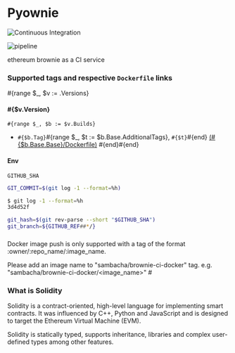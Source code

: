 # Pyownie

![Continuous Integration](https://github.com/sambacha/brownie-ci-docker/workflows/Continuous%20Integration/badge.svg)

![pipeline](https://github.com/sambacha/brownie-ci-docker/workflows/pipeline/badge.svg)


ethereum brownie as a CI service

### Supported tags and respective `Dockerfile` links

#{range $_, $v := .Versions}

#### #{$v.Version}

`#{range $_, $b := $v.Builds}`

 * `#{$b.Tag}`#{range $_, $t := $b.Base.AdditionalTags}, `#{$t}`#{end} [(#{$b.Base.Base}/Dockerfile)](https://github.com/solidity-ci/docker-kotlin/blob/master/#{$b.Base.Base}/Dockerfile)
#{end}#{end}

#### Env

`GITHUB_SHA`

```bash
GIT_COMMIT=$(git log -1 --format=%h)
```

```bash
$ git log -1 --format=%h
3d4d52f
```

```bash
git_hash=$(git rev-parse --short "$GITHUB_SHA")
git_branch=${GITHUB_REF##*/}
```

### 
Docker image push is only supported with a tag of the format :owner/:repo_name/:image_name.

Please add an image name to "sambacha/brownie-ci-docker" 
tag. e.g. "sambacha/brownie-ci-docker/<image_name>"
    #
     



### What is Solidity

Solidity is a contract-oriented, high-level language for implementing smart contracts. It was influenced by C++, Python and JavaScript and is designed to target the Ethereum Virtual Machine (EVM).

Solidity is statically typed, supports inheritance, libraries and complex user-defined types among other features.


